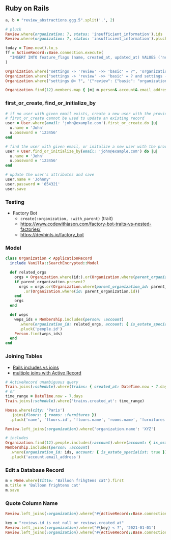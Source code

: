 ## Ruby on Rails

```ruby
a, b = "review_abstractions.ggg.5".split('.', 2)

# pluck
Review.where(organization: 7, status: 'insufficient_information').ids
Review.where(organization: 7, status: 'insufficient_information').pluck(:id)

today = Time.now().to_s
ff = ActiveRecord::Base.connection.execute(
  "INSERT INTO feature_flags (name, created_at, updated_at) VALUES ('new_review_ui', '#{today}', '#{today}')"
)

Organization.where("settings -> 'review' ->> 'basic' = ?", 'organization')
Organization.where("settings -> 'review' ->> 'basic' = ? and settings -> 'review' ->> 'ultra' = ?", 'vanilla', 'vanilla').count
Organization.where("settings @> ?", '{"review": {"basic": "organization", "ultra": "organization"}}')

Organization.find(12).members.map { |m| m.person&.account&.email_address }
```

### first_or_create, find_or_initialize_by

```ruby
# if no user with given email exists, create a new user with the provided attributes
# first_or_create cannot be used to update an existing record
user = User.where(email: 'john@example.com').first_or_create.do |u|
  u.name = 'John'
  u.password = '123456'
end

# find the user with given email, or initalize a new user with the provided attributes
user = User.find_or_initialize_by(email: 'john@example.com') do |u|
  u.name = 'John'
  u.password = '123456'
end

# update the user's attributes and save
user.name = 'Johnny'
user.password = '654321'
user.save
```

### Testing

- Factory Bot
  - `create(:organization, :with_parent)` (trait)
  - https://www.codewithjason.com/factory-bot-traits-vs-nested-factories/
  - https://devhints.io/factory_bot

### Model

```ruby
class Organization < ApplicationRecord
  include Vanilla::SearchEncrypted::Model

  def related_orgs
    orgs = Organization.where(id:).or(Organization.where(parent_organization_id: parent_organization.id))
    if parent_organization.present?
      orgs = orgs.or(Organization.where(parent_organization_id: parent_organization.id))
        .or(Organization.where(id: parent_organization.id))
    end
    orgs
  end

  def weps
    weps_ids = Membership.includes(person: :account)
      .where(organization_id: related_orgs, account: { is_estate_specialist: true })
      .pluck('people.id')
    Person.find(weps_ids)
  end
end
```

### Joining Tables

- [Rails includes vs joins](https://medium.com/@swapnilggourshete/rails-includes-vs-joins-9bf3a8ada00)
- [multiple joins with Active Record](https://www.ananunesdasilva.com/posts/multiple-joins-with-activerecord)

```ruby
# ActiveRecord unambiguous query
Train.joins(:schedule).where(trains: { created_at: DateTime.now - 7.days })
# or
time_range = DateTime.now - 7.days
Train.joins(:schedule).where('trains.created_at': time_range)

House.where(city: 'Paris')
  .joins(floors: { rooms: :furnitures })
  .pluck('name', 'floors.id', 'floors.name', 'rooms.name', 'furnitures.name')

Review.left_joins(:organization).where('organization.name': 'XYZ')

# includes
Organization.find(12).people.includes(:account).where(account: { is_estate_specialist: true }).ids
Membership.includes(person: :account)
  .where(organization_id: ids, account: { is_estate_specialist: true })
  .pluck('account.email_address')
```

### Edit a Database Record

```ruby
m = Meme.where(title: 'Balloon frihgtens cat').first
m.title = 'Balloon frightens cat'
m.save
```

### Quote Column Name

```ruby
Review.left_joins(:organization).where("#{ActiveRecord::Base.connection.quote_column_name('reviews')}.#{ActiveRecord::Base.connection.quote_column_name('created_at')} < ?", '2021-01-01')

key = "reviews.id is not null or reviews.created_at"
Review.left_joins(:organization).where("#{key} < ?", '2021-01-01')
Review.left_joins(:organization).where("#{ActiveRecord::Base.connection.quore_column_name(key)} < ?", '2021-01-01')
```
